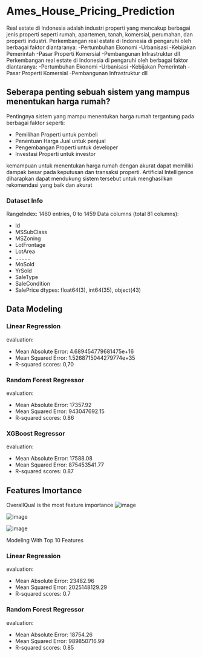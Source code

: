 # Ames_House_Pricing_Prediction

Real estate di Indonesia adalah industri properti yang mencakup berbagai jenis properti seperti rumah, apartemen, tanah, komersial, perumahan, dan properti industri.
Perkembangan real estate di Indonesia di pengaruhi oleh berbagai faktor diantaranya:
-Pertumbuhan Ekonomi
-Urbanisasi
-Kebijakan Pemerintah
-Pasar Properti Komersial
-Pembangunan Infrastruktur
dll
Perkembangan real estate di Indonesia di pengaruhi oleh berbagai faktor diantaranya: -Pertumbuhan Ekonomi -Urbanisasi -Kebijakan Pemerintah -Pasar Properti Komersial -Pembangunan Infrastruktur dll

## Seberapa penting sebuah sistem yang mampus menentukan harga rumah?

Pentingnya sistem yang mampu menentukan harga rumah tergantung pada berbagai faktor seperti:
- Pemilihan Properti untuk pembeli
- Penentuan Harga Jual untuk penjual
- Pengembangan Properti untuk developer
- Investasi Properti untuk investor

kemampuan untuk menentukan harga rumah dengan akurat dapat memiliki dampak besar pada keputusan dan transaksi properti.
Artificial Intelligence diharapkan dapat mendukung sistem tersebut untuk menghasilkan rekomendasi yang baik dan akurat

### Dataset Info

RangeIndex: 1460 entries, 0 to 1459 Data columns (total 81 columns):
- Id
- MSSubClass
- MSZoning
- LotFrontage
- LotArea
- ..........
- MoSold
- YrSold
- SaleType
- SaleCondition
- SalePrice
dtypes: float64(3), int64(35), object(43)

## Data Modeling

### Linear Regression
evaluation: 
- Mean Absolute Error: 4.689454779681475e+16 
- Mean Squared Error: 1.5268715044279774e+35 
- R-squared scores: 0,70

### Random Forest Regressor
evaluation: 
- Mean Absolute Error:  17357.92
- Mean Squared Error:   943047692.15 
- R-squared scores:  0.86

### XGBoost Regressor
evaluation: 
- Mean Absolute Error:  17588.08 
- Mean Squared Error:  875453541.77 
- R-squared scores:  0.87

## Features Imortance
OverallQual is the most feature importance
![image](https://github.com/zanuura/Ames_House_Pricing_Prediction/assets/73764446/8e88aa2c-5c9d-41d6-afbf-df98f5177316)

![image](https://github.com/zanuura/Ames_House_Pricing_Prediction/assets/73764446/b044c213-3033-4aa5-b417-adf68ce6f4a6)

![image](https://github.com/zanuura/Ames_House_Pricing_Prediction/assets/73764446/d7278467-0a4c-45d0-8598-81e3813d3226)

Modeling With Top 10 Features
### Linear Regression
evaluation: 
- Mean Absolute Error: 23482.96 
- Mean Squared Error: 2025148129.29 
- R-squared scores: 0.7

### Random Forest Regressor
evaluation: 
- Mean Absolute Error: 18754.26 
- Mean Squared Error: 989850716.99 
- R-squared scores: 0.85




